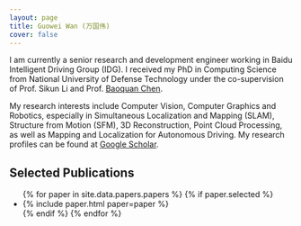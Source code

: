 ```yaml
---
layout: page
title: Guowei Wan (万国伟)
cover: false
---
```


I am currently a senior research and development engineer working in Baidu Intelligent Driving Group (IDG). 
I received my PhD in Computing Science from National University of Defense Technology under the co-supervision of Prof. Sikun Li and Prof. [Baoquan Chen](http://web.siat.ac.cn/~baoquan/). 

My research interests include Computer Vision, Computer Graphics and Robotics, especially in Simultaneous Localization and Mapping (SLAM), Structure from Motion (SFM), 3D Reconstruction, Point Cloud Processing, as well as Mapping and Localization for Autonomous Driving. My research profiles can be found at [Google Scholar](https://scholar.google.com/citations?user=99pnrfMAAAAJ&hl=en).

## Selected Publications

<ul>
{% for paper in site.data.papers.papers %}
 {% if paper.selected %}
  <li>
  {% include paper.html paper=paper %}
  </li>
  {% endif %}
{% endfor %}
</ul>

